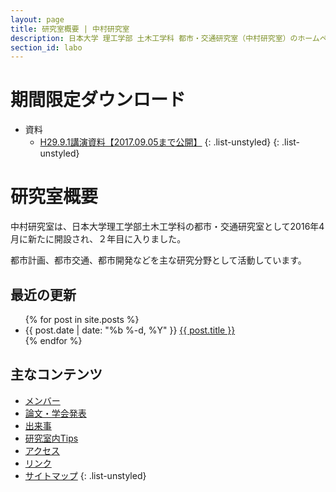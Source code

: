 ```yaml
---
layout: page
title: 研究室概要 | 中村研究室
description: 日本大学 理工学部 土木工学科 都市・交通研究室（中村研究室）のホームページ
section_id: labo
---
```


# 期間限定ダウンロード

* 資料
  * [H29.9.1講演資料【2017.09.05まで公開】]({{site.baseurl}}/images/20170901.pdf)
  {: .list-unstyled}
{: .list-unstyled}


# 研究室概要

中村研究室は、日本大学理工学部土木工学科の都市・交通研究室として2016年4月に新たに開設され、２年目に入りました。

都市計画、都市交通、都市開発などを主な研究分野として活動しています。

## 最近の更新

<ul class="post-list">
  {% for post in site.posts %}
  <li>
    <span class="post-meta">{{ post.date | date: "%b %-d, %Y" }}</span>
    <a class="post-link" href="{{ post.url | prepend: site.baseurl }}">{{ post.title }}</a>
  </li>
  {% endfor %}
</ul>

## 主なコンテンツ

* [メンバー](member)
* [論文・学会発表](papers)
* [出来事](posts)
* [研究室内Tips](tips)
* [アクセス](access)
* [リンク](link)
* [サイトマップ](sitemap)
{: .list-unstyled}

<!--
<p class="rss-subscribe">subscribe <a href="{{ "/feed.xml" | prepend: site.baseurl }}">via RSS</a></p>
-->
